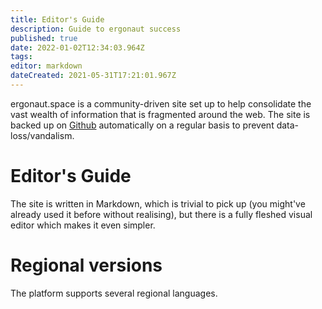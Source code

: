```yaml
---
title: Editor's Guide
description: Guide to ergonaut success
published: true
date: 2022-01-02T12:34:03.964Z
tags: 
editor: markdown
dateCreated: 2021-05-31T17:21:01.967Z
---
```


ergonaut.space is a community-driven site set up to help consolidate the vast wealth of information that is fragmented around the web. The site is backed up on [Github](https://github.com/glasgowm148/ergonaut-handbook) automatically on a regular basis to prevent data-loss/vandalism.

# Editor's Guide

The site is written in Markdown, which is trivial to pick up (you might've already used it before without realising), but there is a fully fleshed visual editor which makes it even simpler. 

# Regional versions

The platform supports several regional languages. 